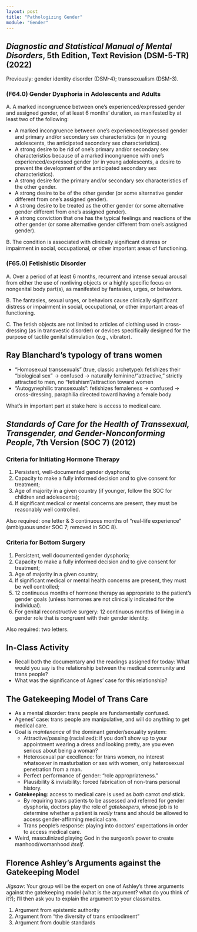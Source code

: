 ```yaml
---
layout: post
title: "Pathologizing Gender"
module: "Gender"
---
```


## *Diagnostic and Statistical Manual of Mental Disorders*, 5th Edition, Text Revision (DSM-5-TR) (2022)

Previously: gender identity disorder (DSM-4); transsexualism (DSM-3).

### (F64.0) Gender Dysphoria in Adolescents and Adults

A. A marked incongruence between one’s experienced/expressed gender and assigned gender, of at least 6 months’ duration, as manifested by at least two of the following:

- A marked incongruence between one’s experienced/expressed gender and primary and/or secondary sex characteristics (or in young adolescents, the anticipated secondary sex characteristics).
- A strong desire to be rid of one’s primary and/or secondary sex characteristics because of a marked incongruence with one’s experienced/expressed gender (or in young adolescents, a desire to prevent the development of the anticipated secondary sex characteristics).
- A strong desire for the primary and/or secondary sex characteristics of the other gender.
- A strong desire to be of the other gender (or some alternative gender different from one’s assigned gender).
- A strong desire to be treated as the other gender (or some alternative gender different from one’s assigned gender).
- A strong conviction that one has the typical feelings and reactions of the other gender (or some alternative gender different from one’s assigned gender).

B. The condition is associated with clinically significant distress or impairment in social, occupational, or other important areas of functioning.

### (F65.0) Fetishistic Disorder

A. Over a period of at least 6 months, recurrent and intense sexual arousal from either the use of nonliving objects or a highly specific focus on nongenital body part(s), as manifested by fantasies, urges, or behaviors.

B. The fantasies, sexual urges, or behaviors cause clinically significant distress or impairment in social, occupational, or other important areas of functioning.

C. The fetish objects are not limited to articles of clothing used in cross-dressing (as in transvestic disorder) or devices specifically designed for the purpose of tactile genital stimulation (e.g., vibrator).

## Ray Blanchard’s typology of trans women

- “Homosexual transsexuals” (true, classic archetype): fetishizes their “biological sex” -> confused -> naturally feminine/“attractive,” strictly attracted to men, no “fetishism”/attraction toward women
- “Autogynephilic transsexuals”: fetishizes femaleness -> confused -> cross-dressing, paraphilia directed toward having a female body

What’s in important part at stake here is access to medical care.

## *Standards of Care for the Health of Transsexual, Transgender, and Gender-Nonconforming People*, 7th Version (SOC 7) (2012)

### Criteria for Initiating Hormone Therapy

1. Persistent, well-documented gender dysphoria;
2. Capacity to make a fully informed decision and to give consent for treatment;
3. Age of majority in a given country (if younger, follow the SOC for children and adolescents);
4. If significant medical or mental concerns are present, they must be reasonably well controlled.

Also required: one letter & 3 continuous months of “real-life experience” (ambiguous under SOC 7; removed in SOC 8).

### Criteria for Bottom Surgery

1. Persistent, well documented gender dysphoria;
2. Capacity to make a fully informed decision and to give consent for treatment;
3. Age of majority in a given country;
4. If significant medical or mental health concerns are present, they must be well controlled;
5. 12 continuous months of hormone therapy as appropriate to the patient’s gender goals (unless hormones are not clinically indicated for the individual).
6. For genital reconstructive surgery: 12 continuous months of living in a gender role that is congruent with their gender identity.

Also required: two letters.

## In-Class Activity

- Recall both the documentary and the readings assigned for today: What would you say is the relationship between the medical community and trans people?
- What was the significance of Agnes’ case for this relationship?

## The Gatekeeping Model of Trans Care

- As a mental disorder: trans people are fundamentally confused.
- Agenes’ case: trans people are manipulative, and will do anything to get medical care.
- Goal is *maintenance* of the dominant gender/sexuality system:
  - Attractive/passing (racialized): if you don’t show up to your appointment wearing a dress and looking pretty, are you even serious about being a woman?
  - Heterosexual par excellence: for trans women, no interest whatsoever in masturbation or sex with women, only heterosexual penetration from a man.
  - Perfect performance of gender: “role appropriateness.”
  - Plausibility & invisibility: forced fabrication of non-trans personal history.
- **Gatekeeping**: access to medical care is used as *both* carrot *and* stick.
  - By requiring trans patients to be assessed and referred for gender dysphoria, doctors play the role of *gatekeepers*, whose job is to determine whether a patient is *really* trans and should be allowed to access gender-affirming medical care.
  - Trans people’s response: playing into doctors’ expectations in order to access medical care.
- Weird, masculinized playing God in the surgeon’s power to create manhood/womanhood *itself*.

## Florence Ashley’s Arguments against the Gatekeeping Model

*Jigsaw*: Your group will be the expert on one of Ashley’s three arguments against the gatekeeping model (what is the argument? what do you think of it?); I’ll then ask you to explain the argument to your classmates.

1. Argument from epistemic authority
2. Argument from “the diversity of trans embodiment”
3. Argument from double standards

